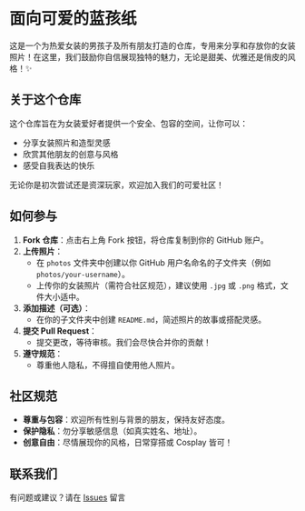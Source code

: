 # 面向可爱的蓝孩纸

这是一个为热爱女装的男孩子及所有朋友打造的仓库，专用来分享和存放你的女装照片！在这里，我们鼓励你自信展现独特的魅力，无论是甜美、优雅还是俏皮的风格！✨

## 关于这个仓库

这个仓库旨在为女装爱好者提供一个安全、包容的空间，让你可以：

- 分享女装照片和造型灵感
- 欣赏其他朋友的创意与风格
- 感受自我表达的快乐

无论你是初次尝试还是资深玩家，欢迎加入我们的可爱社区！

## 如何参与

1. **Fork 仓库**：点击右上角 Fork 按钮，将仓库复制到你的 GitHub 账户。
2. **上传照片**：
    - 在 `photos` 文件夹中创建以你 GitHub 用户名命名的子文件夹（例如 `photos/your-username`）。
    - 上传你的女装照片（需符合社区规范），建议使用 `.jpg` 或 `.png` 格式，文件大小适中。
3. **添加描述（可选）**：
    - 在你的子文件夹中创建 `README.md`，简述照片的故事或搭配灵感。
4. **提交 Pull Request**：
    - 提交更改，等待审核。我们会尽快合并你的贡献！
5. **遵守规范**：
    - 尊重他人隐私，不得擅自使用他人照片。

## 社区规范

- **尊重与包容**：欢迎所有性别与背景的朋友，保持友好态度。
- **保护隐私**：勿分享敏感信息（如真实姓名、地址）。
- **创意自由**：尽情展现你的风格，日常穿搭或 Cosplay 皆可！

## 联系我们

有问题或建议？请在 [Issues](https://github.com/NyaNyagulugulu/Femboy/issues) 留言
